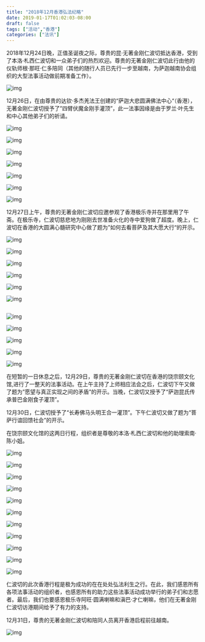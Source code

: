 ```yaml
---
title: "2018年12月香港弘法纪略"
date: 2019-01-17T01:02:03-08:00
draft: false
tags: ["活动","香港"]
categories: ["法讯"]
---
```



2018年12月24日晚，正值圣诞夜之际，尊贵的昆·无著金刚仁波切抵达香港，受到了本洛·札西仁波切和一众弟子们的热烈欢迎。尊贵的无著金刚仁波切此行由他的仪轨师根·那旺·仁多陪同（其他的随行人员已先行一步至越南，为萨迦越南协会组织的大型法事活动做前期准备工作）。

  

![img](https://mmbiz.qpic.cn/mmbiz_jpg/jZ6aUbzt6IQ89iaJmkAlicvYsM6V6reTia2PJFJI7kEsyz84Kk77C3uSOnbbPACbIleTdWIU7AQic6bFIl0WK8BN9A/640?wx_fmt=jpeg&wxfrom=5&wx_lazy=1&wx_co=1)

  12月26日，在由尊贵的达钦·多杰羌法王创建的“萨迦大悲圆满佛法中心“（香港），无著金刚仁波切授予了”四臂伏魔金刚手灌顶”，此一法事因缘是由于罗兰·叶先生和中心其他弟子们的祈请。

  

![img](https://mmbiz.qpic.cn/mmbiz_jpg/jZ6aUbzt6IQ89iaJmkAlicvYsM6V6reTia2PxdeKopG3F1qXSyNHibMiaSHM9nZbwQjq0M7PgPt9TibbadoDyibFC321Q/640?wx_fmt=jpeg&wxfrom=5&wx_lazy=1&wx_co=1)

![img](https://mmbiz.qpic.cn/mmbiz_jpg/jZ6aUbzt6IQ89iaJmkAlicvYsM6V6reTia23ePY8P0sNJwe6yv1BtymvvRiadDDsq5hbeGMwQZaBBuEM9fB8uiaGaXQ/640?wx_fmt=jpeg&wxfrom=5&wx_lazy=1&wx_co=1)

![img](https://mmbiz.qpic.cn/mmbiz_jpg/jZ6aUbzt6IQ89iaJmkAlicvYsM6V6reTia2AlCubtPg4rf7Vun7vmlRbIPlqiblv2HP5kIvxJkIjdngkwN7bH89HAQ/640?wx_fmt=jpeg&wxfrom=5&wx_lazy=1&wx_co=1)

![img](https://mmbiz.qpic.cn/mmbiz_jpg/jZ6aUbzt6IQ89iaJmkAlicvYsM6V6reTia2UujFr6qzWfCbUSTRqKxGl91eqr3hwn0lrfdk03Dn17uLumZzutiaRvA/640?wx_fmt=jpeg&wxfrom=5&wx_lazy=1&wx_co=1)

![img](https://mmbiz.qpic.cn/mmbiz_jpg/jZ6aUbzt6IQ89iaJmkAlicvYsM6V6reTia2Nicgfc5Cf2nMGnfNDpdy5PGZz6byHPJcCYA5qov4niapSdmKaAZ4BGDw/640?wx_fmt=jpeg&wxfrom=5&wx_lazy=1&wx_co=1)

![img](https://mmbiz.qpic.cn/mmbiz_jpg/jZ6aUbzt6IQ89iaJmkAlicvYsM6V6reTia2libqEQkS9F7OW3tVmhLBrlXYDmDc1TsN2Kc7hIB4o0eoibMDblJsu1RQ/640?wx_fmt=jpeg&wxfrom=5&wx_lazy=1&wx_co=1)

![img](https://mmbiz.qpic.cn/mmbiz_jpg/jZ6aUbzt6IQ89iaJmkAlicvYsM6V6reTia2zick9Dcy3UicYaduWic4jniaibR6HF5FnXEvgPIW2dLFibQItjI4miarYyqNg/640?wx_fmt=jpeg&wxfrom=5&wx_lazy=1&wx_co=1)



  12月27日上午，尊贵的无著金刚仁波切应邀参观了香港极乐寺并在那里用了午斋。在极乐寺，仁波切慈悲地为刚刚去世准备火化的寺中爱狗做了超度。晚上，仁波切在香港的大圆满心髓研究中心做了题为”如何去看菩萨及其大愿大行“的开示。

  

![img](https://mmbiz.qpic.cn/mmbiz_jpg/jZ6aUbzt6IQ89iaJmkAlicvYsM6V6reTia2eXZbicwxSnu9QF8WBD2pAZrVO8FpORRGQHP2jyNWT9Lm2VD2TDTVmjA/640?wx_fmt=jpeg&wxfrom=5&wx_lazy=1&wx_co=1)

![img](https://mmbiz.qpic.cn/mmbiz_jpg/jZ6aUbzt6IQ89iaJmkAlicvYsM6V6reTia23sUKXbVVZhVMkjh5lwCkuuOAdcsFIV11d7iaMptUGAU4KptLnVl4rdw/640?wx_fmt=jpeg&wxfrom=5&wx_lazy=1&wx_co=1)

![img](https://mmbiz.qpic.cn/mmbiz_jpg/jZ6aUbzt6IQ89iaJmkAlicvYsM6V6reTia2rwbTBKowRrgV5fKdicKrd3dIkficW6wIFibicBNJibeTca4HMdwDPR5RVmw/640?wx_fmt=jpeg&wxfrom=5&wx_lazy=1&wx_co=1)

![img](https://mmbiz.qpic.cn/mmbiz_jpg/jZ6aUbzt6IQ89iaJmkAlicvYsM6V6reTia29neIFBhMN5ZozlRibIFicqX9RBsAwqxWq1gsD49QDNtCKBzOCficlMIdA/640?wx_fmt=jpeg&wxfrom=5&wx_lazy=1&wx_co=1)

![img](https://mmbiz.qpic.cn/mmbiz_jpg/jZ6aUbzt6IQ89iaJmkAlicvYsM6V6reTia2kqGMb8mAibb8xumjotC1ETk37XAj46Qice85Rrk0Ig7opghYiaicvOnXow/640?wx_fmt=jpeg&wxfrom=5&wx_lazy=1&wx_co=1)

![img](https://mmbiz.qpic.cn/mmbiz_jpg/jZ6aUbzt6IQ89iaJmkAlicvYsM6V6reTia2SzEAWLbQW6fZDKk29S8pAwtuNSFGiajwXaNiaPvegQ3JOzlJBt5smmgQ/640?wx_fmt=jpeg&wxfrom=5&wx_lazy=1&wx_co=1)

![img](data:image/gif;base64,iVBORw0KGgoAAAANSUhEUgAAAAEAAAABCAYAAAAfFcSJAAAADUlEQVQImWNgYGBgAAAABQABh6FO1AAAAABJRU5ErkJggg==)



![img](https://mmbiz.qpic.cn/mmbiz_jpg/jZ6aUbzt6IQ89iaJmkAlicvYsM6V6reTia2FzNBcs2B9TIHlDllJvPgic3z9PviceIYhexriaAS0nAhzZtqheDTrO3fQ/640?wx_fmt=jpeg&wxfrom=5&wx_lazy=1&wx_co=1)

![img](https://mmbiz.qpic.cn/mmbiz_jpg/jZ6aUbzt6IQ89iaJmkAlicvYsM6V6reTia258IBpkf5yPrAiacacsw7ibwQohu5AxKueRn71A7s6n2bYnXFoicAxVYOw/640?wx_fmt=jpeg&wxfrom=5&wx_lazy=1&wx_co=1)

![img](https://mmbiz.qpic.cn/mmbiz_jpg/jZ6aUbzt6IQ89iaJmkAlicvYsM6V6reTia2q5jj3wO7ENa8WiaDeerUh3c6W3KqdpgOdb1jX6mI5nH0hZViafdDX1mQ/640?wx_fmt=jpeg&wxfrom=5&wx_lazy=1&wx_co=1)

![img](https://mmbiz.qpic.cn/mmbiz_jpg/jZ6aUbzt6IQ89iaJmkAlicvYsM6V6reTia21Kbf2SskYnnAvwic9MaVH09VdkdsRtDwEA0fgtlHAK4JzLXtneOPa1g/640?wx_fmt=jpeg&wxfrom=5&wx_lazy=1&wx_co=1)

![img](https://mmbiz.qpic.cn/mmbiz_jpg/jZ6aUbzt6IQ89iaJmkAlicvYsM6V6reTia2kErV0pXRTWT4KOXNtRlD8LzSfr97V0jDapc3mUQCRKCo7bOQDezGbQ/640?wx_fmt=jpeg&wxfrom=5&wx_lazy=1&wx_co=1)

  在短暂的一日休息之后，12月29日，尊贵的无著金刚仁波切在香港的饶宗颐文化馆,进行了一整天的法事活动。在上午主持了上师相应法会之后，仁波切下午又做了题为”愿望与真正实现之间的矛盾”的开示。当晚，仁波切又授予了“萨迦昆氏传承普巴金刚食子灌顶”。

12月30日，仁波切授予了“长寿佛马头明王合一灌顶”。下午仁波切又做了题为“菩萨行谊回馈社会”的开示。

在饶宗颐文化馆的这两日行程，组织者是尊敬的本洛·札西仁波切和他的助理索南·陈小姐。

  

![img](https://mmbiz.qpic.cn/mmbiz_jpg/jZ6aUbzt6IQ89iaJmkAlicvYsM6V6reTia2ow3MZGYek56MorkbJqrvuVHZicIdTHWzeg3tRqPUWSfz8xTJ7cicqRicA/640?wx_fmt=jpeg&wxfrom=5&wx_lazy=1&wx_co=1)

![img](https://mmbiz.qpic.cn/mmbiz_jpg/jZ6aUbzt6IQ89iaJmkAlicvYsM6V6reTia2EBwgTsWNk1Miaviac5Meld6SJ1LYbmibrrR6Caj0CxP89fGC2KAwK5g5A/640?wx_fmt=jpeg&wxfrom=5&wx_lazy=1&wx_co=1)

![img](https://mmbiz.qpic.cn/mmbiz_jpg/jZ6aUbzt6IQ89iaJmkAlicvYsM6V6reTia2CibSWhdBS5PVV7xicE9SqJvhb5RkXZ8yPicdCcfBPtLqaaQfkjsPRygkg/640?wx_fmt=jpeg&wxfrom=5&wx_lazy=1&wx_co=1)

![img](https://mmbiz.qpic.cn/mmbiz_jpg/jZ6aUbzt6IQ89iaJmkAlicvYsM6V6reTia2M3TpQ4QFIXgM3aTkRic7rWj9AE04cV9hn4BlND3FLkLIuTT0HKFZ97w/640?wx_fmt=jpeg&wxfrom=5&wx_lazy=1&wx_co=1)

![img](https://mmbiz.qpic.cn/mmbiz_jpg/jZ6aUbzt6IQ89iaJmkAlicvYsM6V6reTia2N4CaYaM1fx9xZNp9oySLRlysiccbFgDXDKcicDu26JO2FPHUkiafZeL5Q/640?wx_fmt=jpeg&wxfrom=5&wx_lazy=1&wx_co=1)

![img](https://mmbiz.qpic.cn/mmbiz_jpg/jZ6aUbzt6IQ89iaJmkAlicvYsM6V6reTia2zbTYYsXoCkZRtEmNzndeBYMic6m3qosmUA21ic8FlnBeByqV4JUuvkKg/640?wx_fmt=jpeg&wxfrom=5&wx_lazy=1&wx_co=1)

![img](https://mmbiz.qpic.cn/mmbiz_jpg/jZ6aUbzt6IQ89iaJmkAlicvYsM6V6reTia2pR5IianuJjnj1uYjvmmncxIRibovoHGqva10viaxnTda5LO1SkEFvicSkw/640?wx_fmt=jpeg&wxfrom=5&wx_lazy=1&wx_co=1)

![img](https://mmbiz.qpic.cn/mmbiz_jpg/jZ6aUbzt6IQ89iaJmkAlicvYsM6V6reTia246hTnEyVvp6U2fWX6jEbRme7X75k4dxLpZVEbnk8FRAibhha1JAJVaw/640?wx_fmt=jpeg&wxfrom=5&wx_lazy=1&wx_co=1)

![img](https://mmbiz.qpic.cn/mmbiz_jpg/jZ6aUbzt6IQ89iaJmkAlicvYsM6V6reTia2ibc0CYRa8EkgPoiaQChgUKP0xWDqxZ0QVWic4ftrlS2h0XEJbd0CBOicpQ/640?wx_fmt=jpeg&wxfrom=5&wx_lazy=1&wx_co=1)

![img](https://mmbiz.qpic.cn/mmbiz_jpg/jZ6aUbzt6IQ89iaJmkAlicvYsM6V6reTia277MhrNibRxbRlulXfX9TH4pnCiaiaSW4yySVlq4gzInwLUd13RFicrWfLQ/640?wx_fmt=jpeg&wxfrom=5&wx_lazy=1&wx_co=1)

![img](https://mmbiz.qpic.cn/mmbiz_jpg/jZ6aUbzt6IQ89iaJmkAlicvYsM6V6reTia2u71cB1obubiaXrLsw4Ila4mcZ5huibjSyLRiatSkyKva9dpew3Borc9QA/640?wx_fmt=jpeg&wxfrom=5&wx_lazy=1&wx_co=1)

  仁波切的此次香港行程是极为成功的在在处处弘法利生之行。在此，我们感恩所有各项法事活动的组织者，也感恩所有的助力这些法事活动成功举行的弟子们和志愿者。最后，我们也要感恩极乐寺阿旺·圆满喇嘛和滇巴·才仁喇嘛，他们在无著金刚仁波切访港期间给予了有力的支持。

12月31日，尊贵的无著金刚仁波切和陪同人员离开香港启程前往越南。



![img](https://mmbiz.qpic.cn/mmbiz_jpg/jZ6aUbzt6IQ89iaJmkAlicvYsM6V6reTia2G7VJKypYkHUFu7GZPGGnfawHL6GYLrTMuMtAYwWzLWGm6o7w2PxLUQ/640?wx_fmt=jpeg&wxfrom=5&wx_lazy=1&wx_co=1)




